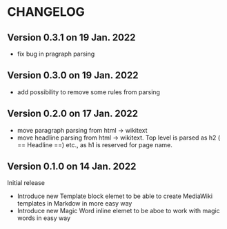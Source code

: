 CHANGELOG
=========

Version 0.3.1 on 19 Jan. 2022
-----------------------------
* fix bug in pragraph parsing

Version 0.3.0 on 19 Jan. 2022
-----------------------------
* add possibility to remove some rules from parsing

Version 0.2.0 on 17 Jan. 2022
----------------------------
* move paragraph parsing from html -> wikitext
* move headline parsing from html -> wikitext. Top level is parsed as h2 ( == Headline ==) etc., as h1 is reserved for page name.

Version 0.1.0 on 14 Jan. 2022
-----------------------------
Initial release
* Introduce new Template block elemet to be able to create MediaWiki templates in Markdow in more easy way
* Introduce new Magic Word inline elemet to be aboe to work with magic words in easy way
